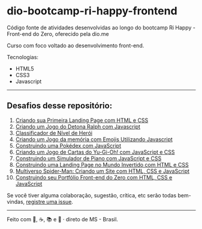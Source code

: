 # dio-bootcamp-ri-happy-frontend
Código fonte de atividades desenvolvidas ao longo do bootcamp Ri Happy - Front-end do Zero, oferecido pela dio.me

Curso com foco voltado ao desenvolvimento front-end.

Tecnologias:
- HTML5
- CSS3
- Javascript

---

## Desafios desse repositório:

1. [Criando sua Primeira Landing Page com HTML e CSS](https://github.com/alexandre-melgarejo/dio-bootcamp-ri-happy-frontend/tree/main/trilha-css-desafio-01)
2. [Criando um Jogo do Detona Ralph com Javascript](https://github.com/alexandre-melgarejo/dio-bootcamp-ri-happy-frontend/tree/main/detona-ralph)
3. [Classificador de Nível de Herói](https://github.com/alexandre-melgarejo/dio-bootcamp-ri-happy-frontend/tree/main/classificador-nivel-heroi)
4. [Criando um Jogo da memória com Emojis Utilizando Javascript](https://github.com/alexandre-melgarejo/dio-bootcamp-ri-happy-frontend/tree/main/jogo-memoria-emoji)
5. [Construindo uma Pokédex com JavaScript](https://github.com/alexandre-melgarejo/dio-bootcamp-ri-happy-frontend/tree/main/construindo-pokedex-js)
6. [Criando um Jogo de Cartas do Yu-Gi-Oh! com JavaScript e CSS](https://github.com/alexandre-melgarejo/dio-bootcamp-ri-happy-frontend/tree/main/jogo-yugioh)
7. [Construindo um Simulador de Piano com JavaScript e CSS](https://github.com/alexandre-melgarejo/dio-bootcamp-ri-happy-frontend/tree/main/simulador-piano)
8. [Construindo uma Landing Page no Mundo Invertido com HTML e CSS](https://github.com/alexandre-melgarejo/dio-bootcamp-ri-happy-frontend/tree/main/mundo-invertido)
9. [Multiverso Spider-Man: Criando um Site com HTML, CSS e JavaScript](https://github.com/alexandre-melgarejo/dio-bootcamp-ri-happy-frontend/tree/main/multiverso-spider-man)
10. [Construindo seu Portfólio Front-end do Zero com HTML, CSS e JavaScript](https://github.com/alexandre-melgarejo/dio-bootcamp-ri-happy-frontend/tree/main/construindo-portfolio)


Se você tiver alguma colaboração, sugestão, crítica, etc serão todas bem-vindas, [registre uma issue](https://github.com/alexandre-melgarejo/dio-bootcamp-ri-happy-frontend/issues).

---
Feito com 💙, ☕, 📚 e 🤖 · direto de MS - Brasil.